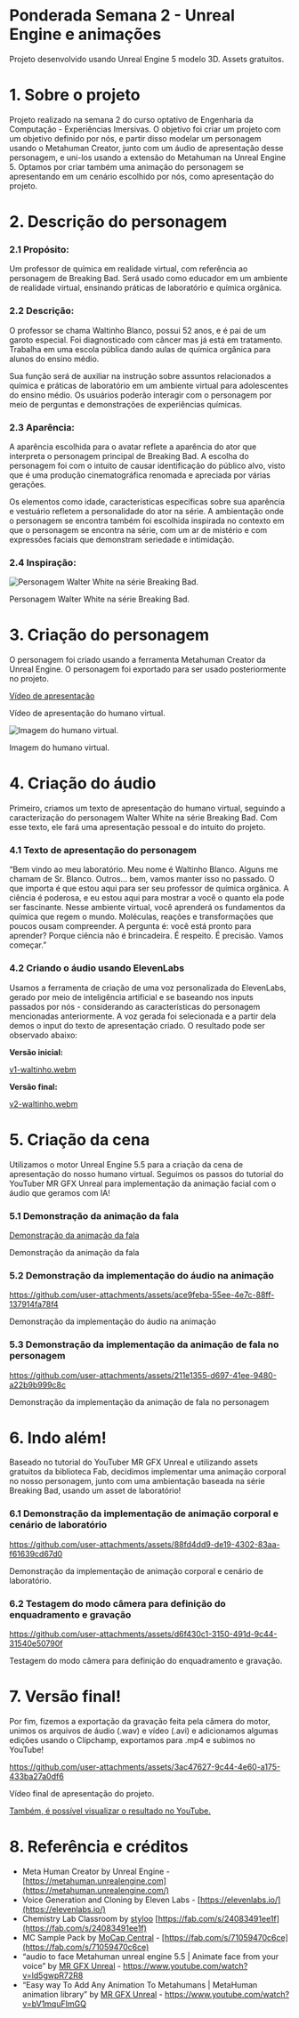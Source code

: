 # Ponderada Semana 2 - Unreal Engine e animações
Projeto desenvolvido usando Unreal Engine 5 modelo 3D. Assets gratuitos. 

# 1. Sobre o projeto

Projeto realizado na semana 2 do curso optativo de Engenharia da Computação - Experiências Imersivas. O objetivo foi criar um projeto com um objetivo definido por nós, e partir disso modelar um personagem usando o Metahuman Creator, junto com um áudio de apresentação desse personagem, e uni-los usando a extensão do Metahuman na Unreal Engine 5. Optamos por criar também uma animação do personagem se apresentando em um cenário escolhido por nós, como apresentação do projeto. 

# 2. Descrição do personagem

### 2.1 Propósito:

Um professor de química em realidade virtual, com referência ao personagem de Breaking Bad. Será usado como educador em um ambiente de realidade virtual, ensinando práticas de laboratório e química orgânica. 

### 2.2 Descrição:

O professor se chama Waltinho Blanco, possui 52 anos, e é pai de um garoto especial. Foi diagnosticado com câncer mas já está em tratamento. Trabalha em uma escola pública dando aulas de química orgânica para alunos do ensino médio. 

Sua função será de auxiliar na instrução sobre assuntos relacionados a química e práticas de laboratório em um ambiente virtual para adolescentes do ensino médio. Os usuários poderão interagir com o personagem por meio de perguntas e demonstrações de experiências químicas. 

### 2.3 Aparência:

A aparência escolhida para o avatar reflete a aparência do ator que interpreta o personagem principal de Breaking Bad. A escolha do personagem foi com o intuito de causar identificação do público alvo, visto que é uma produção cinematográfica renomada e apreciada por várias gerações. 

Os elementos como idade, características específicas sobre sua aparência e vestuário refletem a personalidade do ator na série. A ambientação onde o personagem se encontra também foi escolhida inspirada no contexto em que o personagem se encontra na série, com um ar de mistério e com expressões faciais que demonstram seriedade e intimidação. 

### **2.4 Inspiração:**

![Personagem Walter White na série Breaking Bad.](./assets/image.png)

Personagem Walter White na série Breaking Bad.

# 3. Criação do personagem

O personagem foi criado usando a ferramenta Metahuman Creator da Unreal Engine. O personagem foi exportado para ser usado posteriormente no projeto. 

[Vídeo de apresentação](https://github.com/user-attachments/assets/b182e6c4-423b-45bf-b5c0-1b855b95087b)

Vídeo de apresentação do humano virtual.

![Imagem do humano virtual.](./assets/image%201.png)

Imagem do humano virtual.

# 4. Criação do áudio

Primeiro, criamos um texto de apresentação do humano virtual, seguindo a caracterização do personagem Walter White na série Breaking Bad. Com esse texto, ele fará uma apresentação pessoal e do intuito do projeto. 

### 4.1 Texto de apresentação do personagem

“Bem vindo ao meu laboratório. Meu nome é Waltinho Blanco. Alguns me chamam de Sr. Blanco. Outros... bem, vamos manter isso no passado. O que importa é que estou aqui para ser seu professor de química orgânica. A ciência é poderosa, e eu estou aqui para mostrar a você o quanto ela pode ser fascinante. Nesse ambiente virtual, você aprenderá os fundamentos da química que regem o mundo. Moléculas, reações e transformações que poucos ousam compreender. A pergunta é: você está pronto para aprender? Porque ciência não é brincadeira. É respeito. É precisão. Vamos começar.”

### 4.2 Criando o áudio usando ElevenLabs

Usamos a ferramenta de criação de uma voz personalizada do ElevenLabs, gerado por meio de inteligência artificial e se baseando nos inputs passados por nós - considerando as características do personagem mencionadas anteriormente. A voz gerada foi selecionada e a partir dela demos o input do texto de apresentação criado. O resultado pode ser observado abaixo: 

**Versão inicial:**

[v1-waltinho.webm](https://github.com/user-attachments/assets/f838d83d-58f7-4741-88c9-e55bf74514a4)

**Versão final:**

[v2-waltinho.webm](https://github.com/user-attachments/assets/c4dbba70-81f3-488a-b456-02c8fa90160f)

# 5. Criação da cena

Utilizamos o motor Unreal Engine 5.5 para a criação da cena de apresentação do nosso humano virtual. Seguimos os passos do tutorial do YouTuber MR GFX Unreal para implementação da animação facial com o áudio que geramos com IA!

### 5.1 Demonstração da animação da fala

[Demonstração da animação da fala](https://github.com/user-attachments/assets/eac8a264-e69b-4451-b9dd-a5258983b677)

Demonstração da animação da fala

### 5.2 Demonstração da implementação do áudio na animação


https://github.com/user-attachments/assets/ace9feba-55ee-4e7c-88ff-137914fa78f4


Demonstração da implementação do áudio na animação

### 5.3 Demonstração da implementação da animação de fala no personagem


https://github.com/user-attachments/assets/211e1355-d697-41ee-9480-a22b9b999c8c


Demonstração da implementação da animação de fala no personagem

# 6. Indo além!

Baseado no tutorial do YouTuber MR GFX Unreal e utilizando assets gratuitos da biblioteca Fab, decidimos implementar uma animação corporal no nosso personagem, junto com uma ambientação baseada na série Breaking Bad, usando um asset de laboratório!

### 6.1 Demonstração da implementação de animação corporal e cenário de laboratório


https://github.com/user-attachments/assets/88fd4dd9-de19-4302-83aa-f61639cd67d0


Demonstração da implementação de animação corporal e cenário de laboratório.

### 6.2 Testagem do modo câmera para definição do enquadramento e gravação



https://github.com/user-attachments/assets/d6f430c1-3150-491d-9c44-31540e50790f


Testagem do modo câmera para definição do enquadramento e gravação.

# 7. Versão final!

Por fim, fizemos a exportação da gravação feita pela câmera do motor, unimos os arquivos de áudio (.wav) e vídeo (.avi) e adicionamos algumas edições usando o Clipchamp, exportamos para .mp4 e subimos no YouTube!


https://github.com/user-attachments/assets/3ac47627-9c44-4e60-a175-433ba27a0df6


Vídeo final de apresentação do projeto.

[Também, é possível visualizar o resultado no YouTube.](https://youtu.be/cD5qMl9XRCI)

# 8. Referência e créditos

- Meta Human Creator by Unreal Engine - [https://metahuman.unrealengine.com](https://metahuman.unrealengine.com/)
- Voice Generation and Cloning by Eleven Labs - [https://elevenlabs.io/](https://elevenlabs.io/)
- Chemistry Lab Classroom by [styloo](https://www.fab.com/sellers/styloo) [https://fab.com/s/24083491ee1f](https://fab.com/s/24083491ee1f)
- MC Sample Pack by [MoCap Central](https://www.fab.com/sellers/MoCap%20Central) - [https://fab.com/s/71059470c6ce](https://fab.com/s/71059470c6ce)
- “audio to face Metahuman unreal engine 5.5 | Animate face from your voice” by [MR GFX Unreal](https://www.youtube.com/@MR_GFX) -  https://www.youtube.com/watch?v=ld5gwpR72R8
- “Easy way To Add Any Animation To Metahumans | MetaHuman animation library” by  [MR GFX Unreal](https://www.youtube.com/@MR_GFX) -  https://www.youtube.com/watch?v=bV1mquFImGQ
